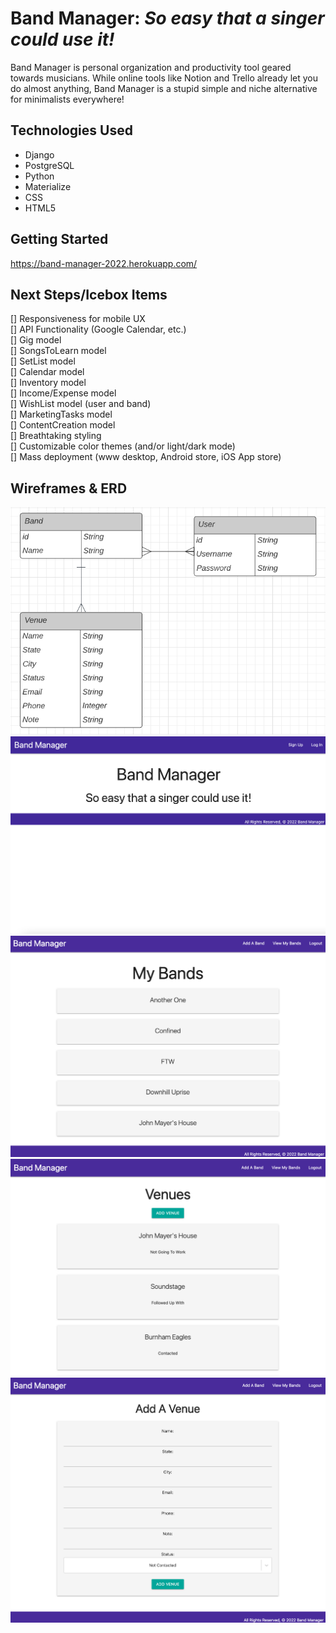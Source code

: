 # Band Manager: *So easy that a singer could use it!*
Band Manager is personal organization and productivity tool geared towards musicians. While online tools like Notion and Trello already let you do almost anything, Band Manager is a stupid simple and niche alternative for minimalists everywhere!

## Technologies Used
- Django
- PostgreSQL
- Python
- Materialize
- CSS
- HTML5

## Getting Started
https://band-manager-2022.herokuapp.com/

## Next Steps/Icebox Items
[] Responsiveness for mobile UX  
[] API Functionality (Google Calendar, etc.)  
[] Gig model  
[] SongsToLearn model  
[] SetList model  
[] Calendar model  
[] Inventory model  
[] Income/Expense model  
[] WishList model (user and band)  
[] MarketingTasks model  
[] ContentCreation model  
[] Breathtaking styling  
[] Customizable color themes (and/or light/dark mode)  
[] Mass deployment (www desktop, Android store, iOS App store)  

## Wireframes & ERD
![BandManagerERD](main_app/static/images/BandManagerERD.png)  
![LandingPage](main_app/static/images/LandingPage.png)  
![BandsIndex](main_app/static/images/BandsIndex.png)  
![VenuesIndex](main_app/static/images/VenuesIndex.png)  
![VenuesCreate](main_app/static/images/VenuesCreate.png)